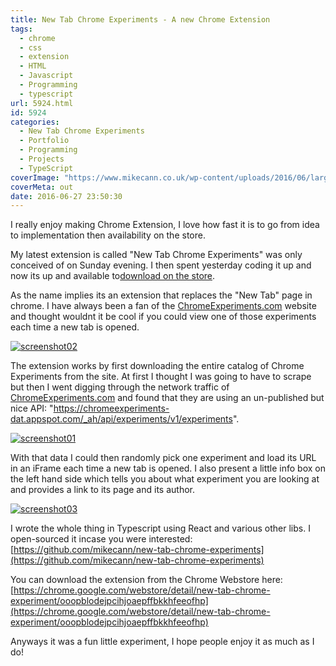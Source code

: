 ```yaml
---
title: New Tab Chrome Experiments - A new Chrome Extension
tags:
  - chrome
  - css
  - extension
  - HTML
  - Javascript
  - Programming
  - typescript
url: 5924.html
id: 5924
categories:
  - New Tab Chrome Experiments
  - Portfolio
  - Programming
  - Projects
  - TypeScript
coverImage: "https://www.mikecann.co.uk/wp-content/uploads/2016/06/large-tile-920x680.png"
coverMeta: out
date: 2016-06-27 23:50:30
---
```


I really enjoy making Chrome Extension, I love how fast it is to go from idea to implementation then availability on the store.

My latest extension is called "New Tab Chrome Experiments" was only conceived of on Sunday evening. I then spent yesterday coding it up and now its up and available to[download on the store](https://chrome.google.com/webstore/detail/new-tab-chrome-experiment/ooopblodejpcihjoaepffbkkhfeeofhp).

<!-- more -->

As the name implies its an extension that replaces the "New Tab" page in chrome. I have always been a fan of the [ChromeExperiments.com](https://www.google.com.au/url?sa=t&rct=j&q=&esrc=s&source=web&cd=1&cad=rja&uact=8&ved=0ahUKEwjDnJ24scnNAhUEVZQKHazWAToQFggdMAA&url=https%3A%2F%2Fwww.chromeexperiments.com%2F&usg=AFQjCNEaGiHNhKCyriGCz9F5SW4LI9ufZw&sig2=BRh2RfR6Xe8Cj4cSKWZKTw) website and thought wouldnt it be cool if you could view one of those experiments each time a new tab is opened.

[![screenshot02](https://www.mikecann.co.uk/wp-content/uploads/2016/06/screenshot02.png)](https://www.mikecann.co.uk/wp-content/uploads/2016/06/screenshot02.png)

The extension works by first downloading the entire catalog of Chrome Experiments from the site. At first I thought I was going to have to scrape but then I went digging through the network traffic of [ChromeExperiments.com](https://ChromeExperiments.com) and found that they are using an un-published but nice API: "https://chromeexperiments-dat.appspot.com/_ah/api/experiments/v1/experiments".

[![screenshot01](https://www.mikecann.co.uk/wp-content/uploads/2016/06/screenshot01.png)](https://www.mikecann.co.uk/wp-content/uploads/2016/06/screenshot01.png)

With that data I could then randomly pick one experiment and load its URL in an iFrame each time a new tab is opened. I also present a little info box on the left hand side which tells you about what experiment you are looking at and provides a link to its page and its author.

[![screenshot03](https://www.mikecann.co.uk/wp-content/uploads/2016/06/screenshot03.png)](https://www.mikecann.co.uk/wp-content/uploads/2016/06/screenshot03.png)

I wrote the whole thing in Typescript using React and various other libs. I open-sourced it incase you were interested: [https://github.com/mikecann/new-tab-chrome-experiments](https://github.com/mikecann/new-tab-chrome-experiments)

You can download the extension from the Chrome Webstore here: [https://chrome.google.com/webstore/detail/new-tab-chrome-experiment/ooopblodejpcihjoaepffbkkhfeeofhp](https://chrome.google.com/webstore/detail/new-tab-chrome-experiment/ooopblodejpcihjoaepffbkkhfeeofhp)

Anyways it was a fun little experiment, I hope people enjoy it as much as I do!
